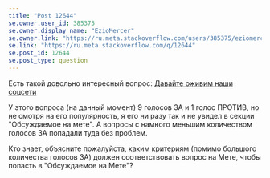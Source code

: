 ```yaml
---
title: "Post 12644"
se.owner.user_id: 385375
se.owner.display_name: "EzioMercer"
se.owner.link: "https://ru.meta.stackoverflow.com/users/385375/eziomercer"
se.link: "https://ru.meta.stackoverflow.com/q/12644"
se.post_id: 12644
se.post_type: question
---
```

<p>Есть такой довольно интересный вопрос: <a href="https://ru.meta.stackoverflow.com/questions/12610/%d0%94%d0%b0%d0%b2%d0%b0%d0%b9%d1%82%d0%b5-%d0%be%d0%b6%d0%b8%d0%b2%d0%b8%d0%bc-%d0%bd%d0%b0%d1%88%d0%b8-%d1%81%d0%be%d1%86%d1%81%d0%b5%d1%82%d0%b8">Давайте оживим наши соцсети</a></p>
<p>У этого вопроса (на данный момент) 9 голосов ЗА и 1 голос ПРОТИВ, но не смотря на его популярность, я его ни разу так и не увидел в секции &quot;Обсуждаемое на мете&quot;. А вопросы с намного меньшим количеством голосов ЗА попадали туда без проблем.</p>
<p>Кто знает, объясните пожалуйста, каким критериям (помимо большого количества голосов ЗА) должен соответствовать вопрос на Мете, чтобы попасть в &quot;Обсуждаемое на Мете&quot;?</p>

